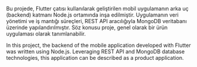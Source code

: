 Bu projede, Flutter çatısı kullanılarak geliştirilen mobil uygulamanın arka uç (backend) katmanı Node.js ortamında inşa edilmiştir. 
Uygulamanın veri yönetimi ve iş mantığı süreçleri, REST API aracılığıyla MongoDB veritabanı üzerinde yapılandırılmıştır. 
Söz konusu proje, genel olarak bir ürün uygulaması olarak tanımlanabilir.


In this project, the backend of the mobile application developed with Flutter was written using Node.js. 
Leveraging REST API and MongoDB database technologies, this application can be described as a product application.
